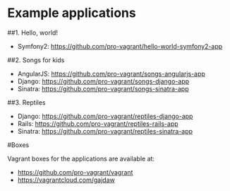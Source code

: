 Example applications
====================

##1. Hello, world!

* Symfony2: https://github.com/pro-vagrant/hello-world-symfony2-app

##2. Songs for kids

* AngularJS: https://github.com/pro-vagrant/songs-angularjs-app
* Django: https://github.com/pro-vagrant/songs-django-app
* Sinatra: https://github.com/pro-vagrant/songs-sinatra-app

##3. Reptiles

* Django: https://github.com/pro-vagrant/reptiles-django-app
* Rails: https://github.com/pro-vagrant/reptiles-rails-app
* Sinatra: https://github.com/pro-vagrant/reptiles-sinatra-app

#Boxes

Vagrant boxes for the applications are available at:

* https://github.com/pro-vagrant/vagrant
* https://vagrantcloud.com/gajdaw